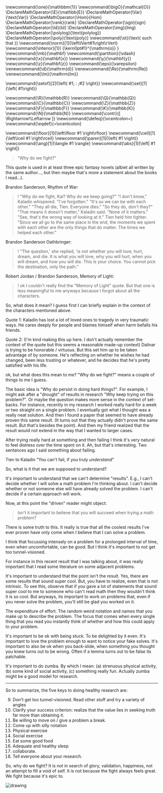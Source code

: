 \newcommand{\one}{\mathbbm{1}}
\newcommand{\bigO}{\mathcal{O}}
\DeclareMathOperator{\E}{\mathbb{E}}
\DeclareMathOperator{\Var}{\text{Var}}
\DeclareMathOperator{\Hom}{Hom}
\DeclareMathOperator{\rank}{rank}
\DeclareMathOperator{\sgn}{sgn}
\DeclareMathOperator{\Id}{Id}
\DeclareMathOperator{\img}{Img}
\DeclareMathOperator{\polylog}{\text{polylog}}
\DeclareMathOperator{\poly}{\text{poly}}
\newcommand{\st}{\text{ such that }}
\newcommand{\norm}[1]{\left\lVert#1\right\rVert}
\newcommand{\interior}[1]{ {\kern0pt#1}^{\mathrm{o}} }
\newcommand{\mb}{\mathbf}
\newcommand{\partition}{\vdash}
\newcommand{\x}{\mathbf{x}}
\newcommand{\y}{\mathbf{y}}
\newcommand{\z}{\mathbf{z}}
\newcommand{\eps}{\varepsilon}
\renewcommand{\d}{\mathrm{d}}
\renewcommand{\Re}{\mathrm{Re}}
\renewcommand{\Im}{\mathrm{Im}}

\newcommand{\setof}[2]{\left\{ #1\; : \;#2 \right\}}
\newcommand{\set}[1]{\left\{ #1\right\}}

\newcommand{\R}{\mathbb{R}}
\newcommand{\Q}{\mathbb{Q}}
\newcommand{\C}{\mathbb{C}}
\newcommand{\Z}{\mathbb{Z}}
\newcommand{\F}{\mathbb{F}}
\newcommand{\K}{\mathbb{K}}
\newcommand{\N}{\mathbb{N}}
\newcommand{\contr}{\[ \Rightarrow\!\Leftarrow \]}
\newcommand{\defeq}{\vcentcolon=}
\newcommand{\eqdef}{=\vcentcolon}

\newcommand{\floor}[1]{\left\lfloor #1 \right\rfloor}
\newcommand{\ceil}[1]{\left\lceil #1 \right\rceil}
\newcommand{\paren}[1]{\left( #1 \right)}
\newcommand{\ang}[1]{\langle #1 \rangle}
\newcommand{\abs}[1]{\left| #1 \right|}


> "Why do we fight?"

This quote is used in at least three epic fantasy novels (albiet
all written by the same author..., but then maybe that's more a
statement about the books I read...).

Brandon Sanderson, Rhythm of War:

>! "Why do we fight, Kal? Why do we keep going?" "I don't know," Kaladin whispered. "I've forgotten." "It's so we can be with each other." "They all die, Tien. Everyone dies." "So they do, don't they?" "That means it doesn't matter," Kaladin said. "None of it matters." "See, that's the wrong way of looking at it." Tien held him tighter. "Since we all go to the same place in the end, the moments we spent with each other are the only things that do matter. The times we helped each other." 

Brandon Sanderson Oathbringer:

>! "The question,' she replied, 'is not whether you will love, hurt, dream, and die. It is what you will love, why you will hurt, when you will dream, and how you will die. This is your choice. You cannot pick the destination, only the path." 

Robert Jordan / Brandon Sanderson, Memory of Light:

>! ok I couldn't really find the "Memory of Light" quote. But
that one is less meaningful to me anyways because I forgot about
all the characters. 

So, what does it mean?
I guess first I can briefly explain in the context of the
characters mentioned above. 

Quote 1:
Kaladin has lost a lot of loved ones to tragedy in very traumatic
ways. He cares deeply for people and blames himself when harm
befalls his friends.

Quote 2:
(I'm kind making this up here. I don't actually remember the
context of the quote but this seems a reasonable made-up context)
Dalinar is trying to be honorable / virtuous. But this set him up
to be taken advantage of by someone. He's reflecting on whether
he wishes he had changed, been less trusting or whatever, and he
decides that he's pretty satisfied with his life. 

ok, but what does this mean to me?
"Why do we fight?" means a couple of things to me I guess.

The basic idea is "Why do persist in doing hard things?".
For example, I might ask after a "drought" of results
in research "Why keep trying on this problem?".
Or maybe the question makes more sense in the context of
set-backs. 
For instance, recently in my research I worked really hard for a
week or two straight on a single problem. I eventually got what I
thought was a really neat solution. And then I found a paper that
seemed to have already proven this same result. (It turns out
that they actually didn't prove the same result. But that's
besides the point).
And then my friend realized that the result would not extend in
the way that I wanted to larger cases.

After trying really hard at something and then failing I think
it's very natural to feel distress over the time spent on it. 
Ah, but that's interesting. Two sentances ago I said something
about failing. 

Tien to Kaladin "You can't fail, if you truly *understand*"

So, what is it that we are supposed to understand?

It's important to understand that we can't determine "results". 
E.g., I can't decide whether I will solve a math problem I'm
thinking about. I can't decide whether or not someone else will
have already solved the problem. I can't decide if a certain
approach will work. 

Now, at this point the "driven" reader might object: 

> Isn't it important to believe that you will succeed when trying
a math problem?

There is some truth to this. It really is true that all the
coolest results I've ever proven have only come when I believe
that I can solve a problem. 

I think that focussing intensely on a problem for a prolonged
interval of time, even when uncomfortable, can be good. 
But I think it's important to not get too tunnel-visioned. 

For instance in this recent result that I was talking about, it
was really important that I read some literature on some adjacent
problems. 

It's important to understand that the point isn't the result. 
Yes, there are some results that sound super cool. 
But, you have to realize, even that is not intrinsic. To see
this, observe that if you gave a lot of statements that sound
super cool to me to someone who can't read math then they
wouldn't think it is so cool. 
But anyways, its important to work on problems that, even if you
never solve the problem, you'll still be glad you worked on it. 

The expenditure of effort. The random weird notation and names
that you make up to describe the problem. The focus that comes
when every single thing that you read you instantly think of
whether and how this could apply to your problem. 

It's important to be ok with being stuck. To be delighted by it
even. It's important to love the problem enough to want to
notice your fake solves. It's important to also be ok when you
back-slide, when something you thought you knew turns out to be
wrong. Often if a lemma turns out to be false its patchable. 

It's important to do zumba. By which I mean: (a) strenuous physical
activity, (b) some kind of social activity, (c) something really
fun. Actually zumba might be a good model for research. 

--- 

So to summarize, the five keys to doing healthy research are:

9. Don't get too tunnel-visioned. Read other stuff and try a
   variety of angles
0. Clarify your success criterion: realize that the value lies in
   seeking truth far more than obtaining it. 
1. Be willing to move on / give a problem a break. 
2. Come up with silly notation 
3. Physical exercise
4. Social exercise
5. Eat some good food
6. Adequate and healthy sleep
7. collaborate. 
8. Tell everyone about your research. 

So, why do we fight?
It is not in search of glory, validation, happiness, not an
attempt to fill a void of self. It is not because the fight
always feels great. We fight because it's epic to.

![drawing](src/images/blobdrawing.jpg)

